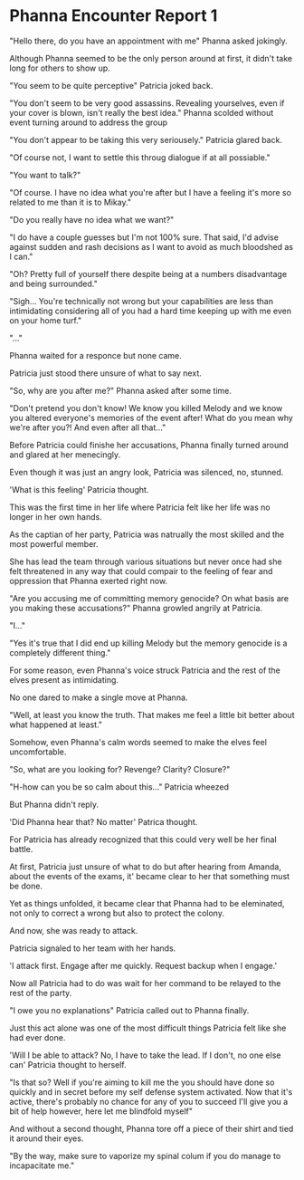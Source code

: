 # Phanna Encounter Report 1

"Hello there, do you have an appointment with me" Phanna asked jokingly.

Although Phanna seemed to be the only person around at first, it didn't take long for others to show up.

"You seem to be quite perceptive" Patricia joked back.

"You don't seem to be very good assassins. Revealing yourselves, even if your cover is blown, isn't really the best idea." Phanna scolded without event turning around to address the group

"You don't appear to be taking this very seriousely." Patricia glared back.

"Of course not, I want to settle this throug dialogue if at all possiable."

"You want to talk?"

"Of course. I have no idea what you're after but I have a feeling it's more so related to me than it is to Mikay."

"Do you really have no idea what we want?"

"I do have a couple guesses but I'm not 100% sure. That said, I'd advise against sudden and rash decisions as I want to avoid as much bloodshed as I can."

"Oh? Pretty full of yourself there despite being at a numbers disadvantage and being surrounded."

"Sigh... You're technically not wrong but your capabilities are less than intimidating considering all of you had a hard time keeping up with me even on your home turf."

"..."

Phanna waited for a responce but none came.

Patricia just stood there unsure of what to say next. 

"So, why are you after me?" Phanna asked after some time.

"Don't pretend you don't know! We know you killed Melody and we know you altered everyone's memories of the event after! What do you mean why we're after you?! And even after all that..."

Before Patricia could finishe her accusations, Phanna finally turned around and glared at her menecingly.

Even though it was just an angry look, Patricia was silenced, no, stunned.

'What is this feeling' Patricia thought.

This was the first time in her life where Patricia felt like her life was no longer in her own hands.

As the captian of her party, Patricia was natrually the most skilled and the most powerful member. 

She has lead the team through various situations but never once had she felt threatened in any way that could compair to the feeling of fear and oppression that Phanna exerted right now.

"Are you accusing me of committing memory genocide? On what basis are you making these accusations?" Phanna growled angrily at Patricia.

"I..."

"Yes it's true that I did end up killing Melody but the memory genocide is a completely different thing." 

For some reason, even Phanna's voice struck Patricia and the rest of the elves present as intimidating. 

No one dared to make a single move at Phanna.

"Well, at least you know the truth. That makes me feel a little bit better about what happened at least."

Somehow, even Phanna's calm words seemed to make the elves feel uncomfortable.

"So, what are you looking for? Revenge? Clarity? Closure?"

"H-how can you be so calm about this..." Patricia wheezed

But Phanna didn't reply.

'Did Phanna hear that? No matter' Patrica thought.

For Patricia has already recognized that this could very well be her final battle.

At first, Patricia just unsure of what to do but after hearing from Amanda, about the events of the exams, it' became clear to her that something must be done.

Yet as things unfolded, it became clear that Phanna had to be eleminated, not only to correct a wrong but also to protect the colony.

And now, she was ready to attack.

Patricia signaled to her team with her hands.

'I attack first. Engage after me quickly. Request backup when I engage.'

Now all Patricia had to do was wait for her command to be relayed to the rest of the party.

"I owe you no explanations" Patricia called out to Phanna finally.

Just this act alone was one of the most difficult things Patricia felt like she had ever done.

'Will I be able to attack? No, I have to take the lead. If I don't, no one else can' Patricia thought to herself.

"Is that so? Well if you're aiming to kill me the you should have done so quickly and in secret before my self defense system activated. Now that it's active, there's probably no chance for any of you to succeed I'll give you a bit of help however, here let me blindfold myself"

And without a second thought, Phanna tore off a piece of their shirt and tied it around their eyes.

"By the way, make sure to vaporize my spinal colum if you do manage to incapacitate me."

